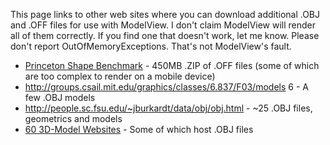 This page links to other web sites where you can download additional .OBJ and .OFF files for use with ModelView. I don't claim ModelView will render all of them correctly. If you find one that doesn't work, let me know. Please don't report OutOfMemoryExceptions. That's not ModelView's fault.

  * [Princeton Shape Benchmark](http://shape.cs.princeton.edu/benchmark/download.cgi?file=download/psb_v1.zip) - 450MB .ZIP of .OFF files (some of which are too complex to render on a mobile device)
  * http://groups.csail.mit.edu/graphics/classes/6.837/F03/models 6 - A few .OBJ models
  * http://people.sc.fsu.edu/~jburkardt/data/obj/obj.html - ~25 .OBJ files, geometrics and models
  * [60 3D-Model Websites](http://www.hongkiat.com/blog/60-excellent-free-3d-model-websites/) - Some of which host .OBJ files